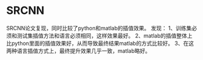# SRCNN
SRCNN论文复现，同时比较了python和matlab的插值效果。
发现：
1、训练集必须和测试集插值方法和语言必须相同，这样效果最好。
2、matlab的插值整体上比python里面的插值效果好，从而导致最终结果matlab的方式比较好。
3、在这两种语言插值方式上，最终提升效果几乎一致，matlab略好。

